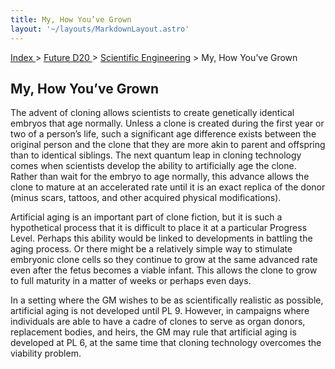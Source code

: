```yaml
---
title: My, How You’ve Grown
layout: '~/layouts/MarkdownLayout.astro'
---
```


[ Index ](/) > [ Future D20 ](/future.d20.srd) > [Scientific Engineering](/future.d20.srd/scientific.engineering) > My, How You’ve Grown

## My, How You’ve Grown

The advent of cloning allows scientists to create genetically identical
embryos that age normally. Unless a clone is created during the first year or
two of a person’s life, such a significant age difference exists between the
original person and the clone that they are more akin to parent and offspring
than to identical siblings. The next quantum leap in cloning technology comes
when scientists develop the ability to artificially age the clone. Rather than
wait for the embryo to age normally, this advance allows the clone to mature
at an accelerated rate until it is an exact replica of the donor (minus scars,
tattoos, and other acquired physical modifications).

Artificial aging is an important part of clone fiction, but it is such a
hypothetical process that it is difficult to place it at a particular Progress
Level. Perhaps this ability would be linked to developments in battling the
aging process. Or there might be a relatively simple way to stimulate
embryonic clone cells so they continue to grow at the same advanced rate even
after the fetus becomes a viable infant. This allows the clone to grow to full
maturity in a matter of weeks or perhaps even days.

In a setting where the GM wishes to be as scientifically realistic as
possible, artificial aging is not developed until PL 9. However, in campaigns
where individuals are able to have a cadre of clones to serve as organ donors,
replacement bodies, and heirs, the GM may rule that artificial aging is
developed at PL 6, at the same time that cloning technology overcomes the
viability problem.

